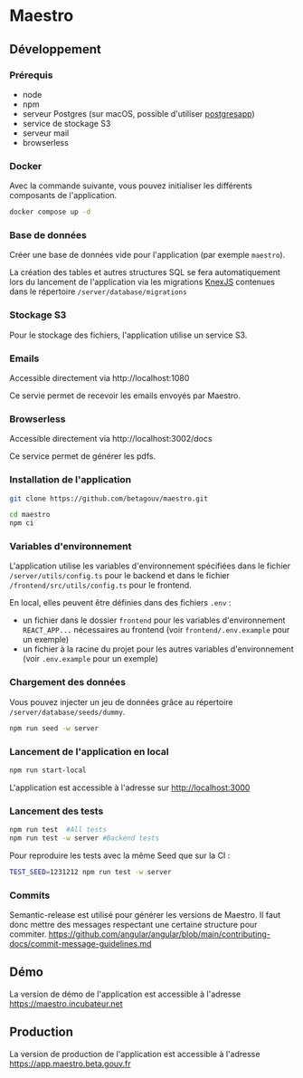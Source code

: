 # Maestro

## Développement

### Prérequis

- node
- npm
- serveur Postgres (sur macOS, possible d'utiliser [postgresapp](https://postgresapp.com>))
- service de stockage S3
- serveur mail
- browserless

### Docker

Avec la commande suivante, vous pouvez initialiser les différents composants de l'application.

```bash
docker compose up -d
```

### Base de données

Créer une base de données vide pour l'application (par exemple `maestro`).

La création des tables et autres structures SQL se fera automatiquement lors du lancement de l'application via les migrations [KnexJS](http://knexjs.org/#Migrations) contenues dans le répertoire `/server/database/migrations`

### Stockage S3

Pour le stockage des fichiers, l'application utilise un service S3.

### Emails

Accessible directement via http://localhost:1080

Ce servie permet de recevoir les emails envoyés par Maestro.

### Browserless

Accessible directement via http://localhost:3002/docs

Ce service permet de générer les pdfs.

### Installation de l'application

```bash
git clone https://github.com/betagouv/maestro.git

cd maestro
npm ci
```

### Variables d'environnement

L'application utilise les variables d'environnement spécifiées dans le fichier `/server/utils/config.ts` pour le backend et dans le fichier `/frontend/src/utils/config.ts` pour le frontend.

En local, elles peuvent être définies dans des fichiers `.env` :

- un fichier dans le dossier `frontend` pour les variables d'environnement `REACT_APP...` nécessaires au frontend (voir `frontend/.env.example` pour un exemple)
- un fichier à la racine du projet pour les autres variables d'environnement (voir `.env.example` pour un exemple)

### Chargement des données

Vous pouvez injecter un jeu de données grâce au répertoire `/server/database/seeds/dummy`.

```bash
npm run seed -w server
```

### Lancement de l'application en local

```bash
npm run start-local
```

L'application est accessible à l'adresse sur <http://localhost:3000>

### Lancement des tests

```bash
npm run test  #All tests
npm run test -w server #Backend tests
```

Pour reproduire les tests avec la même Seed que sur la CI :

```bash
TEST_SEED=1231212 npm run test -w server
```

### Commits

Semantic-release est utilisé pour générer les versions de Maestro.
Il faut donc mettre des messages respectant une certaine structure pour commiter.
<https://github.com/angular/angular/blob/main/contributing-docs/commit-message-guidelines.md>

## Démo

La version de démo de l'application est accessible à l'adresse <https://maestro.incubateur.net>

## Production

La version de production de l'application est accessible à l'adresse <https://app.maestro.beta.gouv.fr>
